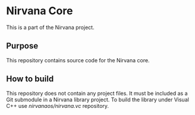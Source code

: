 # Nirvana Core

This is a part of the Nirvana project.

## Purpose

This repository contains source code for the Nirvana core.

## How to build
This repository does not contain any project files.
It must be included as a Git submodule in a Nirvana library project.
To build the library under Visual C++ use *nirvanaos/nirvana.vc* repository.
